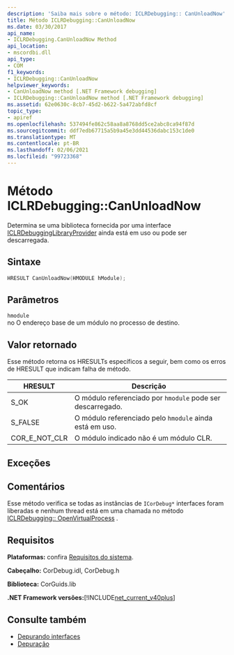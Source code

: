 ```yaml
---
description: 'Saiba mais sobre o método: ICLRDebugging:: CanUnloadNow'
title: Método ICLRDebugging::CanUnloadNow
ms.date: 03/30/2017
api_name:
- ICLRDebugging.CanUnloadNow Method
api_location:
- mscordbi.dll
api_type:
- COM
f1_keywords:
- ICLRDebugging::CanUnloadNow
helpviewer_keywords:
- CanUnloadNow method [.NET Framework debugging]
- ICLRDebugging::CanUnloadNow method [.NET Framework debugging]
ms.assetid: 62e0630c-8cb7-45d2-b622-5a472abfd8cf
topic_type:
- apiref
ms.openlocfilehash: 537494fe862c58aa8a8768dd5ce2abc8ca94f87d
ms.sourcegitcommit: ddf7edb67715a5b9a45e3dd44536dabc153c1de0
ms.translationtype: MT
ms.contentlocale: pt-BR
ms.lasthandoff: 02/06/2021
ms.locfileid: "99723368"
---
```

# <a name="iclrdebuggingcanunloadnow-method"></a>Método ICLRDebugging::CanUnloadNow

Determina se uma biblioteca fornecida por uma interface [ICLRDebuggingLibraryProvider](iclrdebugginglibraryprovider-interface.md) ainda está em uso ou pode ser descarregada.  
  
## <a name="syntax"></a>Sintaxe  
  
```cpp  
HRESULT CanUnloadNow(HMODULE hModule);  
```  
  
## <a name="parameters"></a>Parâmetros  

 `hmodule`  
 no O endereço base de um módulo no processo de destino.  
  
## <a name="return-value"></a>Valor retornado  

 Esse método retorna os HRESULTs específicos a seguir, bem como os erros de HRESULT que indicam falha de método.  
  
|HRESULT|Descrição|  
|-------------|-----------------|  
|S_OK|O módulo referenciado por `hmodule` pode ser descarregado.|  
|S_FALSE|O módulo referenciado pelo `hmodule` ainda está em uso.|  
|COR_E_NOT_CLR|O módulo indicado não é um módulo CLR.|  
  
## <a name="exceptions"></a>Exceções  
  
## <a name="remarks"></a>Comentários  

 Esse método verifica se todas as instâncias de `ICorDebug*` interfaces foram liberadas e nenhum thread está em uma chamada no método [ICLRDebugging:: OpenVirtualProcess](iclrdebugging-openvirtualprocess-method.md) .  
  
## <a name="requirements"></a>Requisitos  

 **Plataformas:** confira [Requisitos do sistema](../../get-started/system-requirements.md).  
  
 **Cabeçalho:** CorDebug.idl, CorDebug.h  
  
 **Biblioteca:** CorGuids.lib  
  
 **.NET Framework versões:**[!INCLUDE[net_current_v40plus](../../../../includes/net-current-v40plus-md.md)]  
  
## <a name="see-also"></a>Consulte também

- [Depurando interfaces](debugging-interfaces.md)
- [Depuração](index.md)
